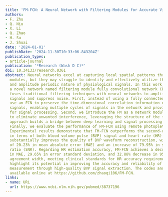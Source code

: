 ```yaml
---
title: 'FM-FCN: A Neural Network with Filtering Modules for Accurate Vital Signs Extraction'
authors:
- F. Zhu
- Q. Niu
- X. Li
- Q. Zhao
- H. Su
- J. Shuai
date: '2024-01-01'
publishDate: '2024-11-30T10:33:06.843204Z'
publication_types:
- article-journal
publication: '*Research (Wash D C)*'
doi: 10.34133/research.0361
abstract: Neural networks excel at capturing local spatial patterns through convolutional
  modules, but they may struggle to identify and effectively utilize the morphological
  and amplitude periodic nature of physiological signals. In this work, we propose
  a novel network named filtering module fully convolutional network (FM-FCN), which
  fuses traditional filtering techniques with neural networks to amplify physiological
  signals and suppress noise. First, instead of using a fully connected layer, we
  use an FCN to preserve the time-dimensional correlation information of physiological
  signals, enabling multiple cycles of signals in the network and providing a basis
  for signal processing. Second, we introduce the FM as a network module that adapts
  to eliminate unwanted interference, leveraging the structure of the filter. This
  approach builds a bridge between deep learning and signal processing methodologies.
  Finally, we evaluate the performance of FM-FCN using remote photoplethysmography.
  Experimental results demonstrate that FM-FCN outperforms the second-ranked method
  in terms of both blood volume pulse (BVP) signal and heart rate (HR) accuracy. It
  substantially improves the quality of BVP waveform reconstruction, with a decrease
  of 20.23% in mean absolute error (MAE) and an increase of 79.95% in signal-to-noise
  ratio (SNR). Regarding HR estimation accuracy, FM-FCN achieves a decrease of 35.85%
  in MAE, 29.65% in error standard deviation, and 32.88% decrease in 95% limits of
  agreement width, meeting clinical standards for HR accuracy requirements. The results
  highlight its potential in improving the accuracy and reliability of vital sign
  measurement through high-quality BVP signal extraction. The codes and datasets are
  available online at https://github.com/zhaoqi106/FM-FCN.
links:
- name: URL
  url: https://www.ncbi.nlm.nih.gov/pubmed/38737196
---
```

